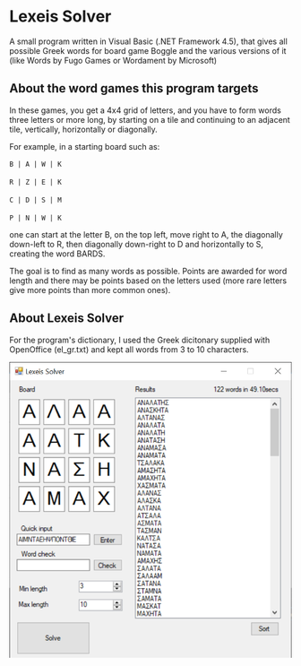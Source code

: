 # Lexeis Solver
A small program written in Visual Basic (.NET Framework 4.5), that gives all possible Greek words for board game Boggle and the various versions of it (like Words by Fugo Games or Wordament by Microsoft)

## About the word games this program targets
In these games, you get a 4x4 grid of letters, and you have to form words three letters or more long, by starting on a tile and continuing to an adjacent tile, vertically, horizontally or diagonally.


For example, in a starting board such as:

    B | A | W | K
 
    R | Z | E | K
 
    C | D | S | M
 
    P | N | W | K

one can start at the letter B, on the top left, move right to A, the diagonally down-left to R, then diagonally down-right to D and horizontally to S, creating the word BARDS.

The goal is to find as many words as possible. Points are awarded for word length and there may be points based on the letters used (more rare letters give more points than more common ones).


## About Lexeis Solver
For the program's dictionary, I used the Greek dicitonary supplied with OpenOffice (el_gr.txt) and kept all words from 3 to 10 characters.

![Sample screenshot](/images/scr1.png)
